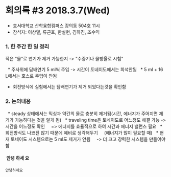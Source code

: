 # 회의록 #3 2018.3.7(Wed)

  * 호서대학교 산학융합캠퍼스 강의동 504호 11시
  * 참석자: 이상열, 류근호, 한설현, 김하진, 조수익

### 1. 한 주간 한 일 정리

 적은 "물"로 연기가 제거 가능한지 -> "수증기나 물방울로 시험"

   * 주사위에 담배연기 5 ml씩 주입 -> 시간이 토네이도에서는 희석안됨
   * 5 ml + 16 L에서는 호스로 주입이 안됨
   * 회전방식에 실험에서는 담배연기가 제거 되었다는것을 확인함
   
### 2. 논의내용
   * steady 상태에서는 믹싱과 약간의 물로 충분히 제거됨(시간, 에너지가 주어지면 제거가 가능하다는 것을 알게 됨)
   * traveling time은 토네이도로 어느정도 해결 가능 -> 시간을 어느정도 확인
     => 에너지를 효율적으로 하여 시간과 에너지 밸런스 필요
   * 회전방식도 나쁘진 않기 때문에 예비로 생각해두기
     (에너지가 많이 필요할 때)
   * 현재 토네이도 시스템으로는 5 ml도 제거가 안됨
     -> 더 크고 강력한 시스템을 만들어야 함
    
####  안녕 하세 요

```
안녕하세요
```

